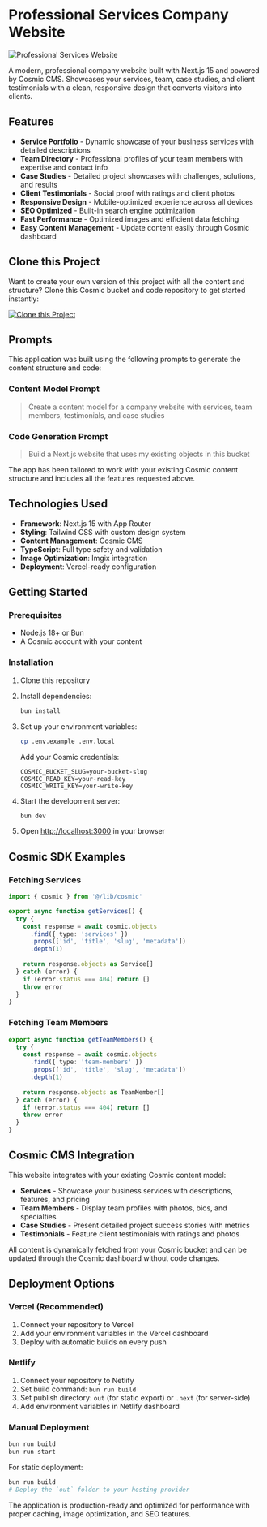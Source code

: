 # Professional Services Company Website

![Professional Services Website](https://imgix.cosmicjs.com/0b9fbec0-8248-11f0-8dcc-651091f6a7c0-photo-1498050108023-c5249f4df085-1756190638235.jpg?w=1200&h=300&fit=crop&auto=format,compress)

A modern, professional company website built with Next.js 15 and powered by Cosmic CMS. Showcases your services, team, case studies, and client testimonials with a clean, responsive design that converts visitors into clients.

## Features

- **Service Portfolio** - Dynamic showcase of your business services with detailed descriptions
- **Team Directory** - Professional profiles of your team members with expertise and contact info
- **Case Studies** - Detailed project showcases with challenges, solutions, and results
- **Client Testimonials** - Social proof with ratings and client photos
- **Responsive Design** - Mobile-optimized experience across all devices
- **SEO Optimized** - Built-in search engine optimization
- **Fast Performance** - Optimized images and efficient data fetching
- **Easy Content Management** - Update content easily through Cosmic dashboard

## Clone this Project

Want to create your own version of this project with all the content and structure? Clone this Cosmic bucket and code repository to get started instantly:

[![Clone this Project](https://img.shields.io/badge/Clone%20this%20Project-29abe2?style=for-the-badge&logo=cosmic&logoColor=white)](http://localhost:3040/projects/new?clone_bucket=68ad56f8c7fc1dab4b81dfca&clone_repository=68ad58cdc7fc1dab4b81dff0)

## Prompts

This application was built using the following prompts to generate the content structure and code:

### Content Model Prompt

> Create a content model for a company website with services, team members, testimonials, and case studies

### Code Generation Prompt

> Build a Next.js website that uses my existing objects in this bucket

The app has been tailored to work with your existing Cosmic content structure and includes all the features requested above.

## Technologies Used

- **Framework**: Next.js 15 with App Router
- **Styling**: Tailwind CSS with custom design system
- **Content Management**: Cosmic CMS
- **TypeScript**: Full type safety and validation
- **Image Optimization**: Imgix integration
- **Deployment**: Vercel-ready configuration

## Getting Started

### Prerequisites

- Node.js 18+ or Bun
- A Cosmic account with your content

### Installation

1. Clone this repository
2. Install dependencies:
   ```bash
   bun install
   ```

3. Set up your environment variables:
   ```bash
   cp .env.example .env.local
   ```
   
   Add your Cosmic credentials:
   ```
   COSMIC_BUCKET_SLUG=your-bucket-slug
   COSMIC_READ_KEY=your-read-key
   COSMIC_WRITE_KEY=your-write-key
   ```

4. Start the development server:
   ```bash
   bun dev
   ```

5. Open [http://localhost:3000](http://localhost:3000) in your browser

## Cosmic SDK Examples

### Fetching Services
```typescript
import { cosmic } from '@/lib/cosmic'

export async function getServices() {
  try {
    const response = await cosmic.objects
      .find({ type: 'services' })
      .props(['id', 'title', 'slug', 'metadata'])
      .depth(1)
    
    return response.objects as Service[]
  } catch (error) {
    if (error.status === 404) return []
    throw error
  }
}
```

### Fetching Team Members
```typescript
export async function getTeamMembers() {
  try {
    const response = await cosmic.objects
      .find({ type: 'team-members' })
      .props(['id', 'title', 'slug', 'metadata'])
      .depth(1)
    
    return response.objects as TeamMember[]
  } catch (error) {
    if (error.status === 404) return []
    throw error
  }
}
```

## Cosmic CMS Integration

This website integrates with your existing Cosmic content model:

- **Services** - Showcase your business services with descriptions, features, and pricing
- **Team Members** - Display team profiles with photos, bios, and specialties
- **Case Studies** - Present detailed project success stories with metrics
- **Testimonials** - Feature client testimonials with ratings and photos

All content is dynamically fetched from your Cosmic bucket and can be updated through the Cosmic dashboard without code changes.

## Deployment Options

### Vercel (Recommended)
1. Connect your repository to Vercel
2. Add your environment variables in the Vercel dashboard
3. Deploy with automatic builds on every push

### Netlify
1. Connect your repository to Netlify
2. Set build command: `bun run build`
3. Set publish directory: `out` (for static export) or `.next` (for server-side)
4. Add environment variables in Netlify dashboard

### Manual Deployment
```bash
bun run build
bun run start
```

For static deployment:
```bash
bun run build
# Deploy the `out` folder to your hosting provider
```

The application is production-ready and optimized for performance with proper caching, image optimization, and SEO features.
<!-- README_END -->